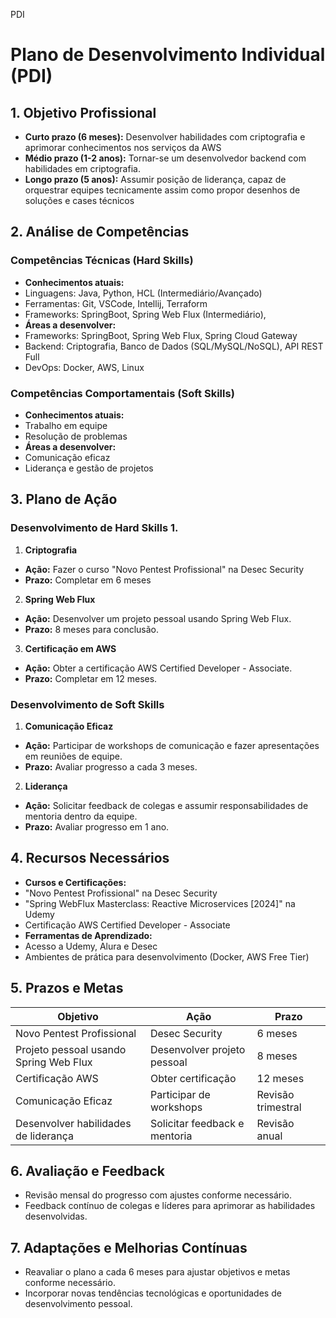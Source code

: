 PDI

# Plano de Desenvolvimento Individual (PDI)

## 1. Objetivo Profissional
- **Curto prazo (6 meses):** Desenvolver habilidades com criptografia e aprimorar conhecimentos nos serviços da AWS
- **Médio prazo (1-2 anos):** Tornar-se um desenvolvedor backend com habilidades em criptografia.
- **Longo prazo (5 anos):** Assumir posição de liderança, capaz de orquestrar equipes tecnicamente assim como propor desenhos de soluções e cases técnicos

## 2. Análise de Competências
### Competências Técnicas (Hard Skills)

- **Conhecimentos atuais:**
- Linguagens: Java, Python, HCL (Intermediário/Avançado)
- Ferramentas: Git, VSCode, Intellij, Terraform
- Frameworks: SpringBoot, Spring Web Flux (Intermediário),
- **Áreas a desenvolver:**
- Frameworks: SpringBoot, Spring Web Flux, Spring Cloud Gateway
- Backend: Criptografia, Banco de Dados (SQL/MySQL/NoSQL), API REST Full
- DevOps: Docker, AWS, Linux
### Competências Comportamentais (Soft Skills)
- **Conhecimentos atuais:**
- Trabalho em equipe
- Resolução de problemas
- **Áreas a desenvolver:**
- Comunicação eficaz
- Liderança e gestão de projetos

## 3. Plano de Ação
### Desenvolvimento de Hard Skills 1.
1. **Criptografia**
- **Ação:** Fazer o curso "Novo Pentest Profissional" na Desec Security
- **Prazo:** Completar em 6 meses
2. **Spring Web Flux**
- **Ação:** Desenvolver um projeto pessoal usando Spring Web Flux.
- **Prazo:** 8 meses para conclusão.
3. **Certificação em AWS**
- **Ação:** Obter a certificação AWS Certified Developer - Associate.
- **Prazo:** Completar em 12 meses.
### Desenvolvimento de Soft Skills
1. **Comunicação Eficaz**
- **Ação:** Participar de workshops de comunicação e fazer apresentações em reuniões de equipe.
- **Prazo:** Avaliar progresso a cada 3 meses.
2. **Liderança**
- **Ação:** Solicitar feedback de colegas e assumir responsabilidades de mentoria dentro da equipe.
- **Prazo:** Avaliar progresso em 1 ano.

## 4. Recursos Necessários
- **Cursos e Certificações:**
- "Novo Pentest Profissional" na Desec Security
- "Spring WebFlux Masterclass: Reactive Microservices [2024]" na Udemy
- Certificação AWS Certified Developer - Associate
- **Ferramentas de Aprendizado:**
- Acesso a Udemy, Alura e Desec
- Ambientes de prática para desenvolvimento (Docker, AWS Free Tier)

## 5. Prazos e Metas

| Objetivo                            | Ação                | Prazo             |
|-------------------------------------|---------------------|-------------------|
| Novo Pentest Profissional | Desec Security | 6 meses |
| Projeto pessoal usando Spring Web Flux | Desenvolver projeto pessoal | 8 meses |
| Certificação AWS | Obter certificação | 12 meses |
| Comunicação Eficaz | Participar de workshops | Revisão trimestral |
| Desenvolver habilidades de liderança | Solicitar feedback e mentoria | Revisão anual |

## 6. Avaliação e Feedback
- Revisão mensal do progresso com ajustes conforme necessário.
- Feedback contínuo de colegas e líderes para aprimorar as habilidades desenvolvidas.

## 7. Adaptações e Melhorias Contínuas
- Reavaliar o plano a cada 6 meses para ajustar objetivos e metas conforme necessário.
- Incorporar novas tendências tecnológicas e oportunidades de desenvolvimento pessoal.
